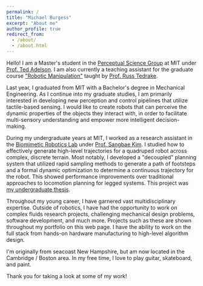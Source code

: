 ```yaml
---
permalink: /
title: "Michael Burgess"
excerpt: "About me"
author_profile: true
redirect_from: 
  - /about/
  - /about.html
---
```


Hello! I am a Master's student in the [Perceptual Science Group](http://persci.mit.edu/home) at MIT under [Prof. Ted Adelson](https://www.csail.mit.edu/person/ted-adelson). I am also currently a teaching assistant for the graduate course ["Robotic Manipulation"](https://manipulation.mit.edu/) taught by [Prof. Russ Tedrake](https://groups.csail.mit.edu/locomotion/russt.html).

Last year, I graduated from MIT with a Bachelor's degree in Mechanical Engineering. As I continue into my graduate studies, I am primarily interested in developing new perception and control pipelines that utilize tactile-based sensing. I would like to create robots that can perceive the dynamic properties of the objects they interact with, in order to facilitate multi-sensory understanding and empower more intelligent decision-making.

During my undergraduate years at MIT, I worked as a research assistant in the [Biomimetic Robotics Lab](https://biomimetics.mit.edu/) under [Prof. Sangbae Kim](https://meche.mit.edu/people/faculty/SANGBAE@MIT.EDU). I studied how to effectively generate high-level trajectories for a quadruped robot across complex, discrete terrain. Most notably, I developed a "decoupled" planning system that utilized rapid sampling methods to generate a path of footsteps and a formal dynamic optimization to determine a continuous trajectory for the robot. This showed performance improvements over traditional approaches to locomotion planning for legged systems. This project was [my undergraduate thesis](https://dspace.mit.edu/handle/1721.1/151851).

Throughout my young career, I have garnered vast multidisciplinary expertise. Outside of robotics, I have had the opportunity to work on complex fluids research projects, challenging mechanical design problems, software development, and much more. Projects such as these are shown throughout my portfolio on this web page. I have the ability to work on the full stack from hands-on hardware manufacturing to high-level algorithm design.

I'm originally from seacoast New Hampshire, but am now located in the Cambridge / Boston area. In my free time, I love to play guitar, skateboard, and paint.

Thank you for taking a look at some of my work!